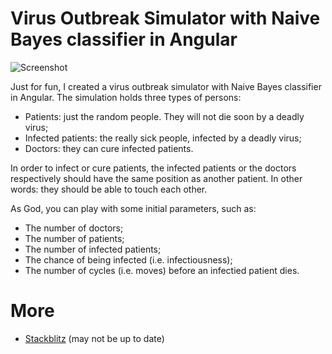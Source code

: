 # Virus Outbreak Simulator with Naive Bayes classifier in Angular

![Screenshot](https://i.imgur.com/VBWCfqE.png)

Just for fun, I created a virus outbreak simulator with Naive Bayes classifier in Angular. The simulation holds three types of persons:

  - Patients: just the random people. They will not die soon by a deadly virus;
  - Infected patients: the really sick people, infected by a deadly virus;
  - Doctors: they can cure infected patients.

In order to infect or cure patients, the infected patients or the doctors respectively should have the same position as another patient. In other words: they should be able to touch each other.  

As God, you can play with some initial parameters, such as:
  - The number of doctors;
  - The number of patients;
  - The number of infected patients;
  - The chance of being infected (i.e. infectiousness);
  - The number of cycles (i.e. moves) before an infectied patient dies. 
  
# More
- [Stackblitz](https://stackblitz.com/edit/angular-stgen7) (may not be up to date)